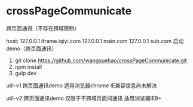 # crossPageCommunicate
  跨页面通讯（不存在跨域限制）

host:
  127.0.0.1 iframe.iqiyi.com 
  127.0.0.1 main.com
  127.0.0.1 sub.com 
启动demo（跨页面通讯）
  1. git clone https://github.com/wangxuehao/crossPageCommunicate.git
  2. npm install
  3. gulp dev

util-v1
    跨页面通讯demo
    适用浏览器chrome
    IE兼容信息尚未解决

util-v2
    跨页面通讯demo
    仅限于不跨域页面间通讯
    适用浏览器IE9+